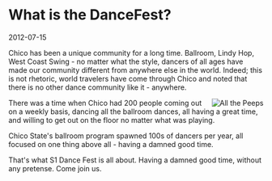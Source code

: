 # What is the DanceFest?
2012-07-15

Chico has been a unique community for a long time.  Ballroom, Lindy Hop, West Coast Swing - no matter what the style, dancers of all ages have made our community different from anywhere else in the world.  Indeed; this is not rhetoric, world travelers have come through Chico and noted that there is no other dance community like it - anywhere.

<a href="/images/articles/what-is-dancefest/back-in-the-dizzle.jpg"><img src="/images/articles/what-is-dancefest/back-in-the-dizzle.jpg" style="float: right" title="All the Peeps" /></a>
There was a time when Chico had 200 people coming out on a weekly basis, dancing all the ballroom dances, all having a great time, and willing to get out on the floor no matter what was playing.

Chico State's ballroom program spawned 100s of dancers per year, all focused on one thing above all - having a damned good time.

That's what S1 Dance Fest is all about.  Having a damned good time, without any pretense.  Come join us.